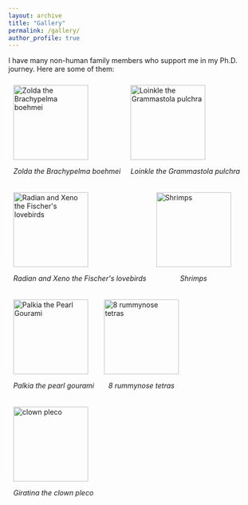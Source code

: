 ```yaml
---
layout: archive
title: "Gallery"
permalink: /gallery/
author_profile: true
---
```


I have many non-human family members who support me in my Ph.D. journey. Here are some of them:

<div style="display: flex; flex-wrap: wrap;">
  <div style="margin: 10px;">
    <img src="https://frikinzi.github.io/files/zolda.png" alt="Zolda the Brachypelma boehmei" width="150">
    <p align="center"><em>Zolda the Brachypelma boehmei</em></p>
  </div>
  <div style="margin: 10px;">
    <img src="https://frikinzi.github.io/files/loinkle.png" alt="Loinkle the Grammastola pulchra" width="150">
    <p align="center"><em>Loinkle the Grammastola pulchra</em></p>
  </div>
  <div style="margin: 10px;">
    <img src="https://frikinzi.github.io/files/birbs.png" alt="Radian and Xeno the Fischer's lovebirds" width="150">
    <p align="center"><em>Radian and Xeno the Fischer's lovebirds</em></p>
  </div>
  <div style="margin: 10px;">
    <img src="https://frikinzi.github.io/files/shrimp.png" alt="Shrimps" width="150">
    <p align="center"><em>Shrimps</em></p>
  </div>
  <div style="margin: 10px;">
    <img src="https://frikinzi.github.io/files/palkia.png" alt="Palkia the Pearl Gourami" width="150">
    <p align="center"><em>Palkia the pearl gourami</em></p>
  </div>
  <div style="margin: 10px;">
    <img src="https://frikinzi.github.io/files/tetras.png" alt="8 rummynose tetras" width="150">
    <p align="center"><em>8 rummynose tetras</em></p>
  </div>
  <div style="margin: 10px;">
    <img src="https://frikinzi.github.io/files/giratina.png" alt="clown pleco" width="150">
    <p align="center"><em>Giratina the clown pleco</em></p>
  </div>
</div>


